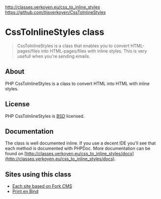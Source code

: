 http://classes.verkoyen.eu/css_to_inline_styles
https://github.com/tijsverkoyen/CssToInlineStyles
# CssToInlineStyles class

> CssToInlineStyles is a class that enables you to convert HTML-pages/files into HTML-pages/files with inline styles. This is very usefull when you're sending emails.

## About

PHP CssToInlineStyles is a class to convert HTML into HTML with inline styles.

## License

PHP CssToInlineStyles is [BSD](http://classes.verkoyen.eu/overview/bsd) licensed.

## Documentation

The class is well documented inline. If you use a decent IDE you'll see that each method is documented with PHPDoc.
More documentation can be found on [http://classes.verkoyen.eu/css_to_inline_styles/docs](http://classes.verkoyen.eu/css_to_inline_styles/docs).

## Sites using this class

* [Each site based on Fork CMS](http://www.fork-cms.com)
* [Print en Bind](http://www.printenbind.nl)